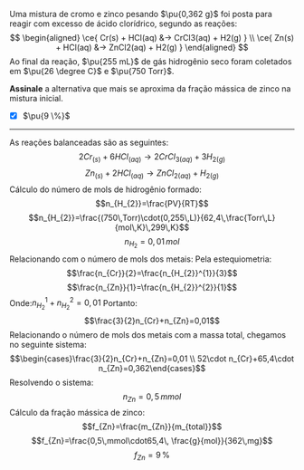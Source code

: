 Uma mistura de cromo e zinco pesando $\pu{0,362 g}$ foi posta para reagir com excesso de ácido clorídrico, segundo as reações:
$$
\begin{aligned}
    \ce{ Cr(s) + HCl(aq) &-> CrCl3(aq) + H2(g) } \\
    \ce{ Zn(s) + HCl(aq) &-> ZnCl2(aq) + H2(g) }
\end{aligned}
$$
Ao final da reação, $\pu{255 mL}$ de gás hidrogênio seco foram coletados em $\pu{26 \degree C}$ e $\pu{750 Torr}$.

**Assinale** a alternativa que mais se aproxima da fração mássica de zinco na mistura inicial.

- [x] $\pu{9 \%}$


---

As reações balanceadas são as seguintes:
$$2Cr_{(s)}+6HCl_{(aq)}\rightarrow 2CrCl_{3(aq)}+3H_{2(g)}$$
$$Zn_{(s)}+2HCl_{(aq)}\rightarrow ZnCl_{2(aq)}+H_{2(g)}$$
Cálculo do número de mols de hidrogênio formado:
$$n_{H_{2}}=\frac{PV}{RT}$$
$$n_{H_{2}}=\frac{(750\,Torr)\cdot(0,255\,L)}{62,4\,\frac{Torr\,L}{mol\,K}\,299\,K}$$
$$n_{H_{2}}=0,01\,mol$$
Relacionando com o número de mols dos metais:
Pela estequiometria:
$$\frac{n_{Cr}}{2}=\frac{n_{H_{2}}^{1}}{3}$$
$$\frac{n_{Zn}}{1}=\frac{n_{H_{2}}^{2}}{1}$$
Onde:$n_{H_{2}}^{1}+n_{H_{2}}^{2}=0,01$
Portanto:
$$\frac{3}{2}n_{Cr}+n_{Zn}=0,01$$
Relacionando o número de mols dos metais com a massa total, chegamos no seguinte sistema:
$$\begin{cases}\frac{3}{2}n_{Cr}+n_{Zn}=0,01 \\
52\cdot n_{Cr}+65,4\cdot n_{Zn}=0,362\end{cases}$$
Resolvendo o sistema:
$$n_{Zn}=0,5\,mmol$$
Cálculo da fração mássica de zinco:
$$f_{Zn}=\frac{m_{Zn}}{m_{total}}$$
$$f_{Zn}=\frac{0,5\,mmol\cdot65,4\, \frac{g}{mol}}{362\,mg}$$
$$f_{Zn}=9\,\%$$
